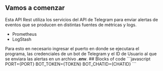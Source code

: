 ## Vamos a comenzar
Esta API Rest utiliza los servicios del API de Telegram para enviar alertas de eventos que se producen en distintas fuentes de métricas y logs.
<ul>
<li>Prometheus</li>
<li>LogStash</li>
</ul>
Para esto en necesario ingresar el puerto en donde se ejecutara el programa, las credenciales de un bot de Telegram y el ID de Usuario al que se enviara las alertas en un archivo <strong>.env</strong>.
## Blocks of code
  ```javascript
  PORT={PORT}
  BOT_TOKEN={TOKEN}
  BOT_CHATID={CHATID}
  ```

